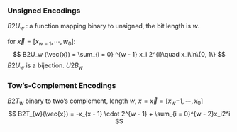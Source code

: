 ### Unsigned Encodings

$B2U_w$ : a function mapping binary to unsigned, the bit length is $w$. 

for $\vec{x}= [x_{w - 1}, \cdots, w_0]$:
$$
B2U_w (\vec{x}) = \sum_{i = 0} ^{w - 1} x_i 2^{i}\quad x_i\in\{0, 1\}
$$
$B2U_{w}$ is  a bijection. $U2B_{w}$ 

### Tow’s-Complement Encodings

$B2T_{w}$ binary to two’s complement, length $w$, $x=\vec{x} = [x_w{-1}, \cdots, x_0]$
$$
B2T_{w}(\vec{x}) = -x_{x - 1} \cdot 2^{w - 1} + \sum_{i = 0}^{w - 2}x_i2^i
$$
